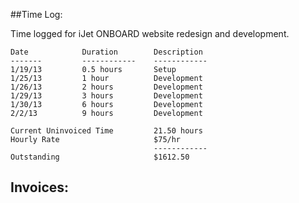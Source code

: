 ##Time Log:

Time logged for iJet ONBOARD website redesign and development.


```
Date			Duration		Description
-------			------------	------------
1/19/13        	0.5 hours   	Setup
1/25/13        	1 hour      	Development
1/26/13			2 hours			Development
1/29/13         3 hours         Development
1/30/13         6 hours         Development
2/2/13          9 hours         Development

Current Uninvoiced Time			21.50 hours
Hourly Rate						$75/hr
								------------
Outstanding						$1612.50
```

## Invoices: